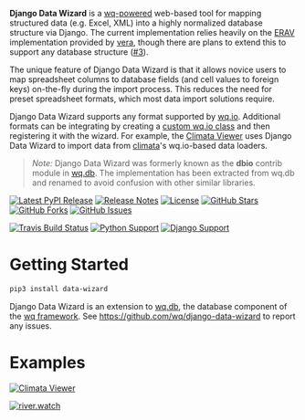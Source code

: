 **Django Data Wizard** is a [wq-powered][wq framework] web-based tool for mapping structured data (e.g. Excel, XML) into a highly normalized database structure via Django.  The current implementation relies heavily on the [ERAV] implementation provided by [vera], though there are plans to extend this to support any database structure ([#3]).

The unique feature of Django Data Wizard is that it allows novice users to map spreadsheet columns to database fields (and cell values to foreign keys) on-the-fly during the import process.  This reduces the need for preset spreadsheet formats, which most data import solutions require.

Django Data Wizard supports any format supported by [wq.io].  Additional formats can be integrating by creating a [custom wq.io class] and then registering it with the wizard.  For example, the [Climata Viewer] uses Django Data Wizard to import data from [climata]'s wq.io-based data loaders.


> *Note:* Django Data Wizard was formerly known as the **dbio** contrib module in [wq.db].  The implementation has been extracted from wq.db and renamed to avoid confusion with other similar libraries.

[![Latest PyPI Release](https://img.shields.io/pypi/v/data-wizard.svg)](https://pypi.python.org/pypi/data-wizard)
[![Release Notes](https://img.shields.io/github/release/wq/django-data-wizard.svg)](https://github.com/wq/django-data-wizard/releases)
[![License](https://img.shields.io/pypi/l/data-wizard.svg)](https://wq.io/license)
[![GitHub Stars](https://img.shields.io/github/stars/wq/django-data-wizard.svg)](https://github.com/wq/django-data-wizard/stargazers)
[![GitHub Forks](https://img.shields.io/github/forks/wq/django-data-wizard.svg)](https://github.com/wq/django-data-wizard/network)
[![GitHub Issues](https://img.shields.io/github/issues/wq/django-data-wizard.svg)](https://github.com/wq/django-data-wizard/issues)

[![Travis Build Status](https://img.shields.io/travis/wq/django-data-wizard.svg)](https://travis-ci.org/wq/django-data-wizard)
[![Python Support](https://img.shields.io/pypi/pyversions/data-wizard.svg)](https://pypi.python.org/pypi/data-wizard)
[![Django Support](https://img.shields.io/badge/Django-1.8%2C%201.9%2C%201.10-blue.svg)](https://pypi.python.org/pypi/data-wizard)

# Getting Started

```bash
pip3 install data-wizard
```

Django Data Wizard is an extension to [wq.db], the database component of the [wq framework].  See <https://github.com/wq/django-data-wizard> to report any issues.

# Examples

[![Climata Viewer](https://wq.io/media/screenshots/climata-02.png)](https://wq.io/projects/climata)

[![river.watch](https://wq.io/media/screenshots/riverwatch-overview.png)](https://wq.io/projects/river-watch)

[ERAV]: https://wq.io/docs/erav
[vera]: https://wq.io/vera
[#3]: https://github.com/wq/django-data-wizard/issues/3
[wq.io]: https://wq.io/wq.io
[wq.db]: https://wq.io/wq.db
[custom wq.io class]: https://wq.io/docs/custom-io
[Climata Viewer]: https://github.com/heigeo/climata-viewer
[climata]: https://github.com/heigeo/climata
[wq framework]: https://wq.io/
[wq.db.rest]: https://wq.io/docs/about-rest
